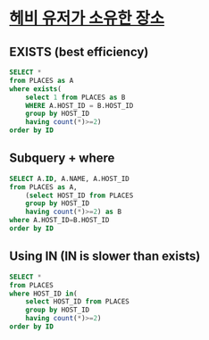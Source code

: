 # [헤비 유저가 소유한 장소](https://school.programmers.co.kr/learn/courses/30/lessons/77487)
## EXISTS (best efficiency)
~~~sql
SELECT *
from PLACES as A
where exists(
    select 1 from PLACES as B
    WHERE A.HOST_ID = B.HOST_ID
    group by HOST_ID
    having count(*)>=2)
order by ID
~~~

## Subquery + where
~~~sql
SELECT A.ID, A.NAME, A.HOST_ID
from PLACES as A,
    (select HOST_ID from PLACES
    group by HOST_ID
    having count(*)>=2) as B
where A.HOST_ID=B.HOST_ID
order by ID
~~~

## Using IN (IN is slower than exists)
~~~sql
SELECT *
from PLACES
where HOST_ID in(
    select HOST_ID from PLACES
    group by HOST_ID
    having count(*)>=2)
order by ID
~~~
